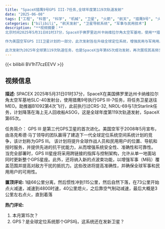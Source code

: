 ```yaml
---
title: "SpaceX猎鹰9号GPS III-7任务,全球年度第119次轨道发射"
date: "2025-06-08"
tags: ["工程", "科普", "科学", "机械", "卫星", "火箭", "航天", "猎鹰9号", "火箭回收", "SpaceX"]
categories: ["bilibili", "航天发射", "卫星导航系统", "军事与民用技术"]
description: "**视频摘要：**  
北京时间2025年5月31日01时37分，SpaceX于佛罗里达州卡纳维拉尔角太空军基地，使用**猎鹰9号**火箭执行**GPS III-7**任务，将新一代卫星送入中地球轨道（MEO）。本次任务使用的助推器B1092已完成4次飞行（此前参与CRS-32、NROL-69及Starlink任务），计划降落在海上无人回收船**ASOG**上实现回收。  

作为美国空军GPS III卫星计划的一部分，此次发射旨在升级全球定位系统，增强民用与军用用户的**抗干扰能力、导航精度及安全性**。新卫星支持跨链接指挥控制架构和M码加密信号，全面提升系统可靠性。  

此次发射为2025年全球第119次轨道任务，也是SpaceX当年第65次成功发射，再次展现其高频复用火箭技术与航天工程实力。"
---
```


{{< bilibili BV1hT7czEEVV >}}

## 视频信息

**描述:**
SPACEX
2025年5月31日01时37分，SpaceX在美国佛罗里达州卡纳维拉尔角太空军基地SLC-40发射台，使用猎鹰9号执行GPS III-7任务，将任务卫星送往MEO。助推器B1092第4次飞行，此前执行过CRS-32, NROL-69与1次Starlink任务，计划降落在海上无人回收船ASOG，这是全球年度第119次轨道发射，SpaceX第65次。

任务简介：
GPS III 是第三代GPS卫星的首次进化。美国空军于2008年5月宣布，由洛克希德·马丁领导的团队赢得了建造下一代全球定位系统空间系统计划的竞争，该计划称为GPS III。
该计划将提升全球作战人员和民用用户的位置、导航和授时服务，并提供先进的抗干扰能力，从而增强系统安全性、准确性和可靠性。
当完全部署时，GPS III星座将采用跨链接的指挥与控制架构，允许从单一地面站同时更新整个GPS星座。此外，还将纳入新的点波束功能，以增强军事（M码）覆盖范围并提高对敌方干扰的抵抗力。这些改进将提高准确性，并确保全球军事和民用用户的可用性。

**置顶评论:**
1级66公里分离，然后惯性冲到115公里，然后自然下落，在73公里开始点火减速，减速到4800时速，40公里熄火，之后靠空气制动减速，最后大概是3公里左右点火，直到着落

**热门评论:**
1. 本月第15次？
2. GPS？是全球定位系统那个GPS吗，这系统还在发新卫星？
